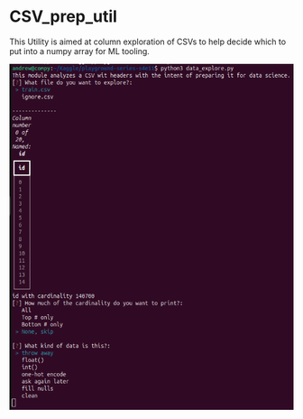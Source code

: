 # CSV_prep_util
This Utility is aimed at column exploration of CSVs to help decide which to put into a numpy array for ML tooling.

![demo_image](https://github.com/andrewmatte/CSV_prep_util/blob/main/Screenshot%20from%202024-11-19%2011-17-34.png)
